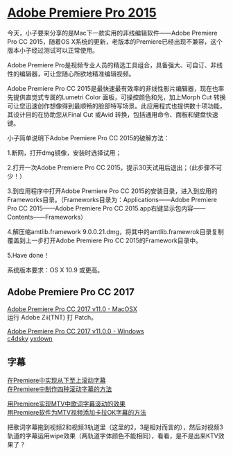 # [Adobe Premiere Pro 2015](http://www.sdifenzhou.com/premiereprocc2015.html)

今天，小子要来分享的是Mac下一款实用的非线编辑软件——Adobe Premiere Pro CC 2015，随着OS X系统的更新，老版本的Premiere已经出现不兼容，这个版本小子经过测试可以正常使用。

Adobe Premiere Pro是视频专业人员的精选工具组合，具备强大、可自订、非线性的编辑器，可让您随心所欲地精准编辑视频。

Adobe Premiere Pro CC 2015是最快速最有效率的非线性影片编辑器，现在也率先提供直觉式专属的Lumetri Color 面板，可操控颜色和光，加上Morph Cut 转换可让您迅速创作想像得到最顺畅的脸部特写场景。此应用程式也提供数十项功能，其设计目的在协助您从Final Cut 或Avid 转换，包括通用命令、面板和键盘快速键。

小子简单说明下Adobe Premiere Pro CC 2015的破解方法：

1.断网，打开dmg镜像，安装时选择试用；

2.打开一次Adobe Premiere Pro CC 2015，提示30天试用后退出；（此步骤不可少！）

3.到应用程序中打开Adobe Premiere Pro CC 2015的安装目录，进入到应用的Frameworks目录。（Frameworks目录为：Applications——Adobe Premiere Pro CC 2015——Adobe Premiere Pro CC 2015.app右键显示包内容——Contents——Frameworks）

4.解压缩amtlib.framework 9.0.0.21.dmg，将其中的amtlib.framewrok目录复制覆盖到上一步打开Adobe Premiere Pro CC 2015的Framework目录中。

5.Have done！

系统版本要求：OS X 10.9 或更高。

## Adobe Premiere Pro CC 2017
[Adobe Premiere Pro CC 2017 v11.0 - MacOSX](http://www.0daydown.com/11/638964.html)  
运行 Adobe Zii(TNT) 打 Patch。

[Adobe Premiere Pro CC 2017 v11.0.0 - Windows](http://pan.baidu.com/s/1caIGzG)  
[c4dsky](http://c4dsky.com/26407.html)  [yxdown](http://www.yxdown.com/soft/252583.html)  

## 字幕

[在Premiere中实现从下至上滚动字幕](http://www.yesky.com/218/1796218all.shtml#p1796218)  
[在Premiere中制作四种滚动字幕的方法](http://blog.sina.com.cn/s/blog_af67ffb90101r8wv.html)

[用Premiere实现MTV中歌词字幕滚动的效果](http://blog.sina.com.cn/s/blog_4a3f1f8b0100nsrs.html)  
[用Premiere软件为MTV视频添加卡拉OK字幕的方法](http://www.xzbu.com/9/view-2905776.htm)

把歌词字幕拖到视频2和视频3轨道里（这里的2，3是相对而言的），然后对视频3轨道的字幕运用wipe效果（两轨道字体颜色不能相同），看看，是不是出来KTV效果了？